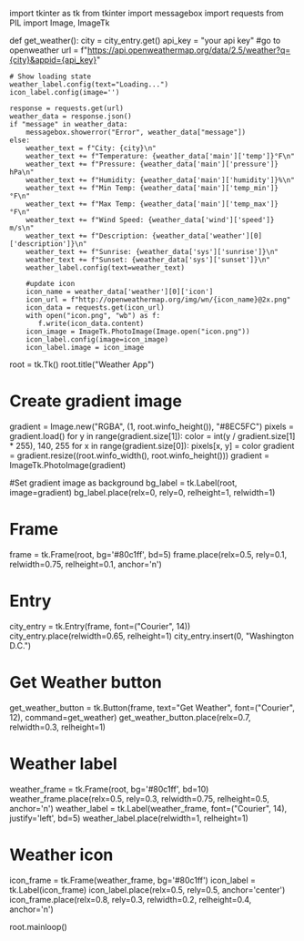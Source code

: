 import tkinter as tk
from tkinter import messagebox
import requests
from PIL import Image, ImageTk

def get_weather():
    city = city_entry.get()
    api_key = "your api key" #go to openweather 
    url = f"https://api.openweathermap.org/data/2.5/weather?q={city}&appid={api_key}"

    # Show loading state
    weather_label.config(text="Loading...")
    icon_label.config(image='')

    response = requests.get(url)
    weather_data = response.json()
    if "message" in weather_data:
        messagebox.showerror("Error", weather_data["message"])
    else:
        weather_text = f"City: {city}\n"
        weather_text += f"Temperature: {weather_data['main']['temp']}°F\n"
        weather_text += f"Pressure: {weather_data['main']['pressure']} hPa\n"
        weather_text += f"Humidity: {weather_data['main']['humidity']}%\n"
        weather_text += f"Min Temp: {weather_data['main']['temp_min']}°F\n"
        weather_text += f"Max Temp: {weather_data['main']['temp_max']}°F\n"
        weather_text += f"Wind Speed: {weather_data['wind']['speed']} m/s\n"
        weather_text += f"Description: {weather_data['weather'][0]['description']}\n"
        weather_text += f"Sunrise: {weather_data['sys']['sunrise']}\n"
        weather_text += f"Sunset: {weather_data['sys']['sunset']}\n"
        weather_label.config(text=weather_text)

        #update icon
        icon_name = weather_data['weather'][0]['icon']
        icon_url = f"http://openweathermap.org/img/wn/{icon_name}@2x.png"
        icon_data = requests.get(icon_url)
        with open("icon.png", "wb") as f:
           f.write(icon_data.content)
        icon_image = ImageTk.PhotoImage(Image.open("icon.png"))
        icon_label.config(image=icon_image)
        icon_label.image = icon_image


root = tk.Tk()
root.title("Weather App")


# Create gradient image
gradient = Image.new("RGBA", (1, root.winfo_height()), "#8EC5FC")
pixels = gradient.load()
for y in range(gradient.size[1]):
    color = int(y / gradient.size[1] * 255), 140, 255
    for x in range(gradient.size[0]):
        pixels[x, y] = color
gradient = gradient.resize((root.winfo_width(), root.winfo_height()))
gradient = ImageTk.PhotoImage(gradient)


#Set gradient image as background
bg_label = tk.Label(root, image=gradient)
bg_label.place(relx=0, rely=0, relheight=1, relwidth=1)

# Frame
frame = tk.Frame(root, bg='#80c1ff', bd=5)
frame.place(relx=0.5, rely=0.1, relwidth=0.75, relheight=0.1, anchor='n')

# Entry
city_entry = tk.Entry(frame, font=("Courier", 14))
city_entry.place(relwidth=0.65, relheight=1)
city_entry.insert(0, "Washington D.C.")

# Get Weather button
get_weather_button = tk.Button(frame, text="Get Weather", font=("Courier", 12), command=get_weather)
get_weather_button.place(relx=0.7, relwidth=0.3, relheight=1)

# Weather label
weather_frame = tk.Frame(root, bg='#80c1ff', bd=10)
weather_frame.place(relx=0.5, rely=0.3, relwidth=0.75, relheight=0.5, anchor='n')
weather_label = tk.Label(weather_frame, font=("Courier", 14), justify='left', bd=5)
weather_label.place(relwidth=1, relheight=1)

# Weather icon
icon_frame = tk.Frame(weather_frame, bg='#80c1ff')
icon_label = tk.Label(icon_frame)
icon_label.place(relx=0.5, rely=0.5, anchor='center')
icon_frame.place(relx=0.8, rely=0.3, relwidth=0.2, relheight=0.4, anchor='n')

root.mainloop()
